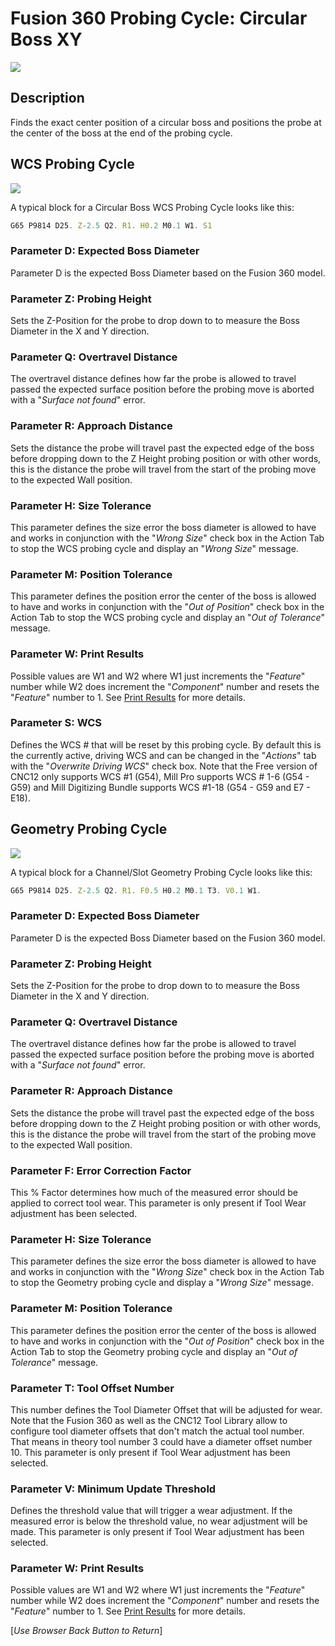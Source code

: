 # Fusion 360 Probing Cycle: Circular Boss XY


![](/images/fp005.PNG)


## Description
Finds the exact center position of a circular boss and positions the probe at the center of the boss at the end of the probing cycle.

## WCS Probing Cycle

![](/images/fp018.PNG)

A typical block for a Circular Boss WCS Probing Cycle looks like this:

```javascript
G65 P9814 D25. Z-2.5 Q2. R1. H0.2 M0.1 W1. S1
```
### Parameter D: Expected Boss Diameter
Parameter D is the expected Boss Diameter based on the Fusion 360 model.

### Parameter Z: Probing Height
Sets the Z-Position for the probe to drop down to to measure the Boss Diameter in the X and Y direction.

### Parameter Q: Overtravel Distance
The overtravel distance defines how far the probe is allowed to travel passed the expected surface position before the probing move is aborted with a "*Surface not found*" error.

### Parameter R: Approach Distance
Sets the distance the probe will travel past the expected edge of the boss before dropping down to the Z Height probing position or with other words, 
this is the distance the probe will travel from the start of the probing move to the expected Wall position.

### Parameter H: Size Tolerance
This parameter defines the size error the boss diameter is allowed to have and works in conjunction with the "*Wrong Size*" check box in the Action Tab to stop the WCS probing cycle and display an "*Wrong Size*" message.

### Parameter M: Position Tolerance
This parameter defines the position error the center of the boss is allowed to have and works in conjunction with the "*Out of Position*" check box in the Action Tab to stop the WCS probing cycle and display an "*Out of Tolerance*" message.

### Parameter W: Print Results
Possible values are W1 and W2 where W1 just increments the "*Feature*" number while W2 does increment the "*Component*" number and resets the "*Feature*" number to 1.
See [Print Results](ProbePrintResults.md) for more details.

### Parameter S: WCS #
Defines the WCS # that will be reset by this probing cycle. 
By default this is the currently active, driving WCS and can be changed in the "*Actions*" tab with the "*Overwrite Driving WCS*" check box. 
Note that the Free version of CNC12 only supports WCS #1 (G54), Mill Pro supports WCS # 1-6 (G54 - G59) and Mill Digitizing Bundle supports WCS #1-18 (G54 - G59 and E7 - E18).

## Geometry Probing Cycle

![](/images/fp019.PNG)

A typical block for a Channel/Slot Geometry Probing Cycle looks like this:

```javascript
G65 P9814 D25. Z-2.5 Q2. R1. F0.5 H0.2 M0.1 T3. V0.1 W1.
```

### Parameter D: Expected Boss Diameter
Parameter D is the expected Boss Diameter based on the Fusion 360 model.

### Parameter Z: Probing Height
Sets the Z-Position for the probe to drop down to to measure the Boss Diameter in the X and Y direction.

### Parameter Q: Overtravel Distance
The overtravel distance defines how far the probe is allowed to travel passed the expected surface position before the probing move is aborted with a "*Surface not found*" error.

### Parameter R: Approach Distance
Sets the distance the probe will travel past the expected edge of the boss before dropping down to the Z Height probing position or with other words, 
this is the distance the probe will travel from the start of the probing move to the expected Wall position.

### Parameter F: Error Correction Factor
This % Factor determines how much of the measured error should be applied to correct tool wear.
This parameter is only present if Tool Wear adjustment has been selected.

### Parameter H: Size Tolerance
This parameter defines the size error the boss diameter is allowed to have and works in conjunction with the "*Wrong Size*" check box in the Action Tab to stop the Geometry probing cycle and display a "*Wrong Size*" message.

### Parameter M: Position Tolerance
This parameter defines the position error the center of the boss is allowed to have and works in conjunction with the "*Out of Position*" check box in the Action Tab to stop the Geometry probing cycle and display an "*Out of Tolerance*" message.

### Parameter T: Tool Offset Number
This number defines the Tool Diameter Offset that will be adjusted for wear. 
Note that the Fusion 360 as well as the CNC12 Tool Library allow to configure tool diameter offsets that don't match the actual tool number. 
That means in theory tool number 3 could have a diameter offset number 10.
This parameter is only present if Tool Wear adjustment has been selected.

### Parameter V: Minimum Update Threshold
Defines the threshold value that will trigger a wear adjustment. If the measured error is below the threshold value, no wear adjustment will be made.
This parameter is only present if Tool Wear adjustment has been selected.

### Parameter W: Print Results
Possible values are W1 and W2 where W1 just increments the "*Feature*" number while W2 does increment the "*Component*" number and resets the "*Feature*" number to 1.
See [Print Results](ProbePrintResults.md) for more details.



[*Use Browser Back Button to Return*]